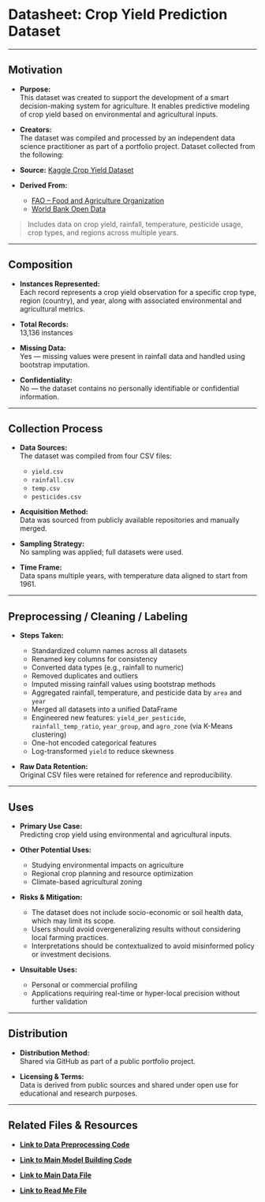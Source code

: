 #  Datasheet: Crop Yield Prediction Dataset

---

##  Motivation

- **Purpose:**  
  This dataset was created to support the development of a smart decision-making system for agriculture. It enables predictive modeling of crop yield based on environmental and agricultural inputs.

- **Creators:**  
  The dataset was compiled and processed by an independent data science practitioner as part of a portfolio project. Dataset collected from the following:

- **Source:** [Kaggle Crop Yield Dataset](https://www.kaggle.com/code/patelris/crop-yield-eda-viz/notebook)  
- **Derived From:**  
  - [FAO – Food and Agriculture Organization](http://www.fao.org/home/en/)  
  - [World Bank Open Data](https://data.worldbank.org/)  

> Includes data on crop yield, rainfall, temperature, pesticide usage, crop types, and regions across multiple years.


---

##  Composition

- **Instances Represented:**  
  Each record represents a crop yield observation for a specific crop type, region (country), and year, along with associated environmental and agricultural metrics.

- **Total Records:**  
  13,136 instances

- **Missing Data:**  
  Yes — missing values were present in rainfall data and handled using bootstrap imputation.

- **Confidentiality:**  
  No — the dataset contains no personally identifiable or confidential information.

---

##  Collection Process

- **Data Sources:**  
  The dataset was compiled from four CSV files:
  - `yield.csv`  
  - `rainfall.csv`  
  - `temp.csv`  
  - `pesticides.csv`

- **Acquisition Method:**  
  Data was sourced from publicly available repositories and manually merged.

- **Sampling Strategy:**  
  No sampling was applied; full datasets were used.

- **Time Frame:**  
  Data spans multiple years, with temperature data aligned to start from 1961.

---

##  Preprocessing / Cleaning / Labeling

- **Steps Taken:**  
  - Standardized column names across all datasets  
  - Renamed key columns for consistency  
  - Converted data types (e.g., rainfall to numeric)  
  - Removed duplicates and outliers  
  - Imputed missing rainfall values using bootstrap methods  
  - Aggregated rainfall, temperature, and pesticide data by `area` and `year`  
  - Merged all datasets into a unified DataFrame  
  - Engineered new features: `yield_per_pesticide`, `rainfall_temp_ratio`, `year_group`, and `agro_zone` (via K-Means clustering)  
  - One-hot encoded categorical features  
  - Log-transformed `yield` to reduce skewness

- **Raw Data Retention:**  
  Original CSV files were retained for reference and reproducibility.

---

##  Uses

- **Primary Use Case:**  
  Predicting crop yield using environmental and agricultural inputs.

- **Other Potential Uses:**  
  - Studying environmental impacts on agriculture  
  - Regional crop planning and resource optimization  
  - Climate-based agricultural zoning

- **Risks & Mitigation:**  
  - The dataset does not include socio-economic or soil health data, which may limit its scope.  
  - Users should avoid overgeneralizing results without considering local farming practices.  
  - Interpretations should be contextualized to avoid misinformed policy or investment decisions.

- **Unsuitable Uses:**  
  - Personal or commercial profiling  
  - Applications requiring real-time or hyper-local precision without further validation

---

##  Distribution

- **Distribution Method:**  
  Shared via GitHub as part of a public portfolio project.

- **Licensing & Terms:**  
Data is derived from public sources and shared under open use for educational and research purposes. 

---

##  Related Files & Resources

-  **[Link to Data Preprocessing Code](Part1_MM_25_3_Portfolio_Project.ipynb)**

-  **[Link to Main Model Building Code](Part2_MM_25_3_Portfolio_Project.ipynb)**

-  **[Link to Main Data File](final_crop_yield_data.csv)**

-  **[Link to Read Me File](README.md)**
  

